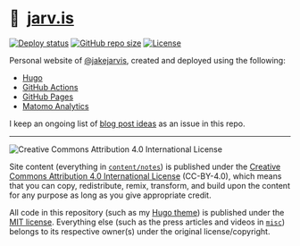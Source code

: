 # 🏡&nbsp; [jarv.is](https://jarv.is/)

[![Deploy status](https://github.com/jakejarvis/jarv.is/workflows/GitHub%20Pages/badge.svg)](.github/workflows) [![GitHub repo size](https://img.shields.io/github/repo-size/jakejarvis/jarv.is)](https://github.com/jakejarvis/jarv.is) [![License](https://img.shields.io/github/license/jakejarvis/jarv.is?color=red)](LICENSE.md)

Personal website of [@jakejarvis](https://github.com/jakejarvis), created and deployed using the following:

- [Hugo](https://github.com/gohugoio/hugo)
- [GitHub Actions](.github/workflows)
- [GitHub Pages](https://pages.github.com/)
- [Matomo Analytics](https://matomo.org/)

I keep an ongoing list of [blog post ideas](https://github.com/jakejarvis/jarv.is/issues/1) as an issue in this repo.

---

![Creative Commons Attribution 4.0 International License](https://github.com/creativecommons/cc-cert-core/blob/master/images/cc-by-88x31.png "CC BY")

Site content (everything in [`content/notes`](content/notes/)) is published under the [Creative Commons Attribution 4.0 International License](LICENSE.md) (CC-BY-4.0), which means that you can copy, redistribute, remix, transform, and build upon the content for any purpose as long as you give appropriate credit.

All code in this repository (such as my [Hugo theme](layouts/)) is published under the [MIT license](https://opensource.org/licenses/MIT). Everything else (such as the press articles and videos in [`misc`](misc/)) belongs to its respective owner(s) under the original license/copyright.
